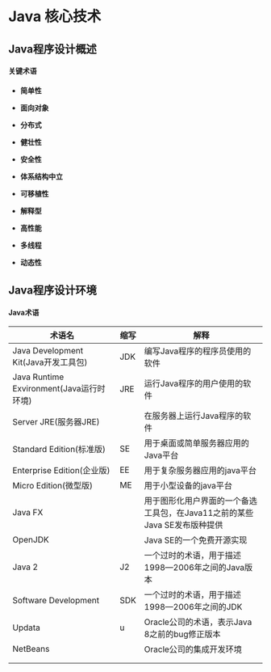 # Java 核心技术



## Java程序设计概述

#### 关键术语

+ **简单性**

+ **面向对象**

+ **分布式**

+ **健壮性**

+ **安全性**

+ **体系结构中立**

+ **可移植性**

+ **解释型**

+ **高性能**

+ **多线程**
+ **动态性**



## Java程序设计环境

#### Java术语

| 术语名                                   | 缩写 | 解释                                                         |
| ---------------------------------------- | ---- | ------------------------------------------------------------ |
| Java Development Kit(Java开发工具包)     | JDK  | 编写Java程序的程序员使用的软件                               |
| Java Runtime Exvironment(Java运行时环境) | JRE  | 运行Java程序的用户使用的软件                                 |
| Server JRE(服务器JRE)                    |      | 在服务器上运行Java程序的软件                                 |
| Standard Edition(标准版)                 | SE   | 用于桌面或简单服务器应用的Java平台                           |
| Enterprise Edition(企业版)               | EE   | 用于复杂服务器应用的java平台                                 |
| Micro Edition(微型版)                    | ME   | 用于小型设备的java平台                                       |
| Java FX                                  |      | 用于图形化用户界面的一个备选工具包，在Java11之前的某些Java SE发布版种提供 |
| OpenJDK                                  |      | Java SE的一个免费开源实现                                    |
| Java 2                                   | J2   | 一个过时的术语，用于描述1998—2006年之间的Java版本            |
| Software Development                     | SDK  | 一个过时的术语，用于描述1998—2006年之间的JDK                 |
| Updata                                   | u    | Oracle公司的术语，表示Java 8之前的bug修正版本                |
| NetBeans                                 |      | Oracle公司的集成开发环境                                     |
|                                          |      |                                                              |
|                                          |      |                                                              |



